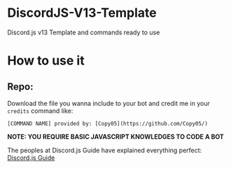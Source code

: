 # DiscordJS-V13-Template
Discord.js v13 Template and commands ready to use


# How to use it

<h2>Repo:</h2>

Download the file you wanna include to your bot and credit me in your `credits` command like:
```
[COMMAND NAME] provided by: [Copy05](https://github.com/Copy05/)
```

**NOTE: YOU REQUIRE BASIC JAVASCRIPT KNOWLEDGES TO CODE A BOT**

The peoples at Discord.js Guide have explained everything perfect: [Discord.js Guide](https://discordjs.guide/#before-you-begin)
